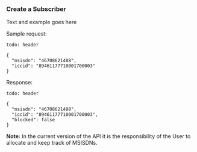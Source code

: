 ### Create a Subscriber

Text and example goes here

Sample request:
```
todo: header

{
  "msisdn": "46708621488",
  "iccid": "89461177710001700003"
}
```

Response:
```
todo: header

{
  "msisdn": "46708621488",
  "iccid": "89461177710001700003",
  "blocked": false
}
```

__Note:__ In the current version of the API it is the responsibility of the User to allocate and keep track of MSISDNs. 